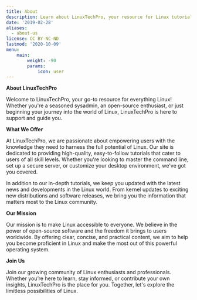 ```yaml
---
title: About
description: Learn about LinuxTechPro, your resource for Linux tutorials and news. Discover our mission to empower users with knowledge and stay informed on the latest in Linux.
date: '2019-02-28'
aliases:
  - about-us
license: CC BY-NC-ND
lastmod: '2020-10-09'
menu:
    main: 
        weight: -90
        params:
            icon: user
---
```


**About LinuxTechPro**

Welcome to LinuxTechPro, your go-to resource for everything Linux! Whether you're a seasoned sysadmin, an open-source enthusiast, or just beginning your journey into the world of Linux, LinuxTechPro is here to support and guide you.

**What We Offer**

At LinuxTechPro, we are passionate about empowering users with the knowledge they need to harness the full potential of Linux. Our site is dedicated to providing high-quality, easy-to-follow tutorials that cater to users of all skill levels. Whether you're looking to master the command line, set up a secure server, or customize your desktop environment, we've got you covered.

In addition to our in-depth tutorials, we keep you updated with the latest news and developments in the Linux world. From kernel updates to exciting new distributions and software releases, we bring you the information that matters most to the Linux community.

**Our Mission**

Our mission is to make Linux accessible to everyone. We believe in the power of open-source software and the freedom it brings to users worldwide. By offering clear, concise, and practical content, we aim to help you become proficient in Linux and make the most out of this powerful operating system.

**Join Us**

Join our growing community of Linux enthusiasts and professionals. Whether you’re here to learn, stay informed, or contribute your own insights, LinuxTechPro is the place for you. Together, let's explore the limitless possibilities of Linux.